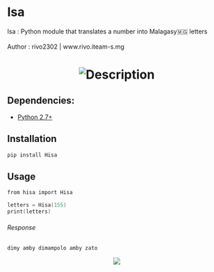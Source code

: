 # Isa
<p >
    Isa : Python module that translates a number 
    into Malagasy🇲🇬 letters  </br> </br>
    Author : rivo2302 | www.rivo.iteam-s.mg
</p>

<h1 align=center><img src="https://readme-typing-svg.herokuapp.com?font=jetbrains+mono&color=%teal&size=23&center=true&vCenter=true&lines=ISA%2C+Number%2C+into%2C+Malagasy🇲🇬%2C+letters" alt="Description">
</h1>



## Dependencies:
- [Python 2.7+](https://www.python.org/)

## Installation

```s
pip install Hisa
```
## Usage

```s
from hisa import Hisa

letters = Hisa(155)
print(letters)
```

###### Response
```s
dimy amby dimampolo amby zato
```

<div align="center">
<img src="https://img.shields.io/badge/-Python-396E9B?style=for-the-badge&logo=python&logoColor=FFFFFF"/> 
</div>